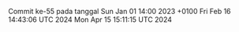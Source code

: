 Commit ke-55 pada tanggal Sun Jan 01 14:00 2023 +0100
Fri Feb 16 14:43:06 UTC 2024
Mon Apr 15 15:11:15 UTC 2024
